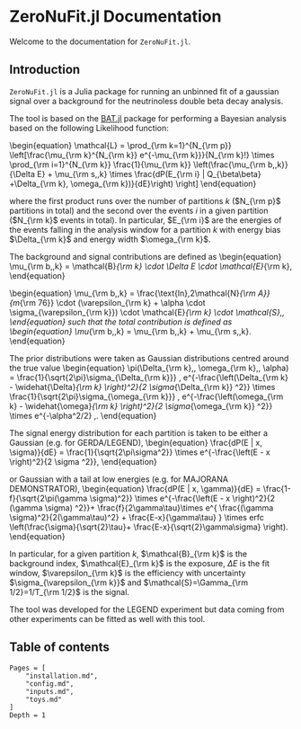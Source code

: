 # ZeroNuFit.jl Documentation

Welcome to the documentation for `ZeroNuFit.jl`.

## Introduction

`ZeroNuFit.jl` is a Julia package for running an unbinned fit of a gaussian signal over a background for the neutrinoless double beta decay analysis.

The tool is based on the [BAT.jl](https://bat.github.io/BAT.jl/dev/) package for performing a Bayesian analysis based on the following Likelihood function:

\begin{equation}
    \mathcal{L} = \prod_{\rm k=1}^{N_{\rm p}} \left[\frac{\mu_{\rm k}^{N_{\rm k}} e^{-\mu_{\rm k}}}{N_{\rm k}!} \times 
          \prod_{\rm i=1}^{N_{\rm k}} \frac{1}{\mu_{\rm k}}
          \left(\frac{\mu_{\rm b,\,k}}{\Delta E} + 
          \mu_{\rm s,\,k} \times \frac{dP(E_{\rm i} | Q_{\beta\beta} +\Delta_{\rm k}, \omega_{\rm k})}{dE}\right) \right]
\end{equation}
      
where the first product runs over the number of partitions _k_ ($N_{\rm p}$ partitions in total) and the second over the events _i_ in a given partition ($N_{\rm k}$ events in total).
In particular, $E_{\rm i}$ are the energies of the events falling in the analysis window for a partition _k_ with energy bias $\Delta_{\rm k}$ and energy width $\omega_{\rm k}$.


The background and signal contributions are defined as 
\begin{equation}
    \mu_{\rm b,\,k} = \mathcal{B}_{\rm k} \cdot \Delta E \cdot \mathcal{E}_{\rm k},
\end{equation}

\begin{equation}
    \mu_{\rm b,\,k} = \frac{\text{ln}\,2\mathcal{N}_{\rm A}}{m_{\rm 76}} \cdot (\varepsilon_{\rm k} + \alpha \cdot \sigma_{\varepsilon_{\rm k}}) \cdot \mathcal{E}_{\rm k} \cdot \mathcal{S}\,,
\end{equation}
such that the total contribution is defined as
\begin{equation}
    \mu_{\rm b,\,k} = \mu_{\rm b,\,k} + \mu_{\rm s,\,k}. 
\end{equation}

The prior distributions were taken as Gaussian distributions centred around the true value
\begin{equation}
    \pi(\Delta_{\rm k},\, \omega_{\rm k},\, \alpha) = \frac{1}{\sqrt{2\pi}\sigma_{\Delta_{\rm k}}} \,
      e^{-\frac{\left(\Delta_{\rm k} - \widehat{\Delta}_{\rm k}  \right)^2}{2 \sigma_{\Delta_{\rm k}} ^2}} \times
      \frac{1}{\sqrt{2\pi}\sigma_{\omega_{\rm k}}} \,
      e^{-\frac{\left(\omega_{\rm k} - \widehat{\omega}_{\rm k}  \right)^2}{2 \sigma_{\omega_{\rm k}} ^2}} \times e^{-\alpha^2/2} \,. 
\end{equation}

The signal energy distribution for each partition is taken to be either a Gaussian (e.g. for GERDA/LEGEND),
\begin{equation}
    \frac{dP(E | x, \sigma)}{dE} = 
    \frac{1}{\sqrt{2\pi\sigma^2}} \times
      e^{-\frac{\left(E - x \right)^2}{2 \sigma ^2}},
\end{equation}

or Gaussian with a tail at low energies (e.g. for MAJORANA DEMONSTRATOR),
\begin{equation}
    \frac{dP(E | x, \gamma)}{dE} = 
    \frac{1-f}{\sqrt{2\pi(\gamma \sigma)^2}} \times
      e^{-\frac{\left(E - x \right)^2}{2 (\gamma \sigma) ^2}}+
      \frac{f}{2\gamma\tau}\times e^{ \frac{(\gamma \sigma)^2}{2(\gamma\tau)^2} + \frac{E-x}{\gamma\tau} } 
      \times erfc \left(\frac{\sigma}{\sqrt{2}\tau}+ \frac{E-x}{\sqrt{2}\gamma\sigma} \right).
\end{equation}

In particular, for a given partition _k_, $\mathcal{B}_{\rm k}$ is the background index, $\mathcal{E}_{\rm k}$ is the exposure, $\Delta E$ is the fit window, $\varepsilon_{\rm k}$ is the efficiency with uncertainty $\sigma_{\varepsilon_{\rm k}}$ and $\mathcal{S}=\Gamma_{\rm 1/2}=1/T_{\rm 1/2}$ is the signal.

The tool was developed for the LEGEND experiment but data coming from other experiments can be fitted as well with this tool.
      

## Table of contents

```@contents
Pages = [
    "installation.md",
    "config.md",
    "inputs.md",
    "toys.md"
]
Depth = 1
```